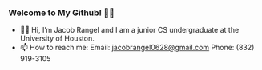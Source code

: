 ### Welcome to My Github! ✌🏽

- 👋🏽 Hi, I’m Jacob Rangel and I am a junior CS undergraduate at the University of Houston.
- 📫 How to reach me:
  Email: jacobrangel0628@gmail.com
  Phone: (832) 919-3105

<!--
**JacobUH/JacobUH** is a ✨ _special_ ✨ repository because its `README.md` (this file) appears on your GitHub profile.

Here are some ideas to get you started:

- 🔭 I’m currently working on ...
- 🌱 I’m currently learning ...
- 👯 I’m looking to collaborate on ...
- 🤔 I’m looking for help with ...
- 💬 Ask me about ...
- 📫 How to reach me: ...
- 😄 Pronouns: ...
- ⚡ Fun fact: ...
-->
